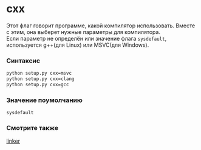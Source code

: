 # cxx
Этот флаг говорит программе, какой компилятор использовать.
Вместе с этим, она выберет нужные параметры для компилятора.	
Если параметр не определён или значение флага `sysdefault`, используется g++(для Linux) или MSVC(для Windows).
### Синтаксис
```bash
python setup.py cxx=msvc
python setup.py cxx=clang
python setup.py cxx=gcc
```
### Значение поумолчанию
`sysdefault`
### Смотрите также
[linker](linker.md)